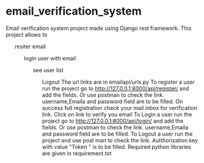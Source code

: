 # email_verification_system
Email verification system project made using Django rest framework. This project allows to <ul>resiter email <ul> login user with email<ul>see user list<ul>Logout
The url links are in emailapi/urls.py
To register a user run the project go to http://127.0.0.1:8000/api/register/ and add the fields. Or use postman to check the link. username,Emaila and password field are to be filled.
On success full registration check your mail inbox for verification link. Click on link to verify you email
To Login a user run the project go to http://127.0.0.1:8000/api/login/ and add the fields. Or use postman to check the link. username,Emaila and password field are to be filled.
To Logout a user run the project and use post man to check the link. Autthorization key with value "Token <token genrated on login>" is to be filled.
Required python libraries are given in requirement.txt

